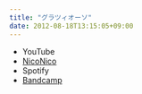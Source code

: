 ```yaml
---
title: "グラツィオーソ"
date: 2012-08-18T13:15:05+09:00
---
```


- YouTube
- [NicoNico](https://nico.ms/sm18647182)
- Spotify
- [Bandcamp](https://mikirihasshap.bandcamp.com/track/--85)

